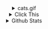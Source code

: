 <!-- details 1 -->
<details>
  <summary align="center"> cats.gif </summary>
  
  <h3 align="center">
  Cats are cute.<br/>
<center><img src="https://media.giphy.com/media/LmNwrBhejkK9EFP504/giphy.gif" width="400" height="400"><img src="https://media.giphy.com/media/3oKIPnAiaMCws8nOsE/giphy.gif" width="400" height="400"></center>

  <h3 align="center"><img src="https://media.giphy.com/media/hvRJCLFzcasrR4ia7z/giphy.gif" width="25px" align="center"></h3>
</details>
  
<!-- details 2 -->
<details>
<summary align="center"> Click This </summary>

<h3 align="center"> 👋 Hi there </h3>
    <p align="center">
      I'm Sungsoo Park 🌱 | Have a Nice Day ✨
    </p>

<h3 align="center">📚 Studying 📚</h3>
    <p align="center">
      <img src="https://img.shields.io/badge/Swift-FA7343?style=flat&logo=swift&logoColor=white"/>
      <img src="https://img.shields.io/badge/React_Native-20232A?style=flat&logo=react&logoColor=61DAFB"/>
    </p>

<h3 align="center">📝 Website & contact me 📝</h3>
    <p align="center"> 
        <a href="https://velog.io/@everytime79"><img src="http://img.shields.io/badge/-Velog-20c997?style=flat&logo=vimeo&logoColor=white&link=https://velog.io/@everytime79"/></a>&nbsp
        <a href="https://soosdev.tistory.com/"><img src="http://img.shields.io/badge/-Tistory-FFBB00?style=flat&logo=Thumbtack&logoColor=white&link=https://soosdev.tistory.com/"/></a>&nbsp
        <a href="https://www.instagram.com/myname_soo/"><img src="https://img.shields.io/badge/Instagram-E4405F?style=flat&logo=instagram&logoColor=white&link://www.instagram.com/myname_soo/"/></a>
    </p>

</p>
</details> 
 
<!-- details 3 -->
<details>
<summary align="center"> Github Stats </summary>

<table><tr><td valign="top" width="50%">
<img src="https://github-readme-stats.vercel.app/api?username=everytime79&show_icons=true&count_private=true&hide_border=true" align="left" style="width: 100%" />
</td><td valign="top" width="50%">
<img src="https://github-readme-stats.vercel.app/api/top-langs/?username=everytime79&hide_border=true&layout=compact" align="right" style="width: 100%" />
</td></tr></table> 
